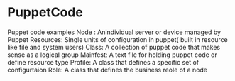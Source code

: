 # PuppetCode
Puppet code examples 
 Node : Anindividual server or device managed by Puppet
 Resources: Single units of configuration in puppet( built in resource like file and system users)
 Class: A collection of puppet code that makes sense as a logical group
 Mainfest: A text file for holding puppet code or define resource type
 Profile: A class that defines a specific set of configurtaion
 Role: A class that defines the business reole of a node
 
 
 
